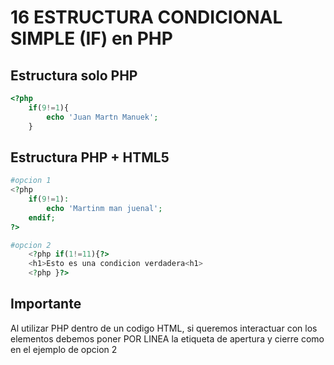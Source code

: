# 16 ESTRUCTURA CONDICIONAL SIMPLE (IF) en PHP 

## Estructura solo PHP
```php
<?php
    if(9!=1){
        echo 'Juan Martn Manuek';
    }
```

## Estructura PHP + HTML5
```php
#opcion 1
<?php
    if(9!=1):
        echo 'Martinm man juenal';
    endif;
?>
```
```php
#opcion 2
    <?php if(1!=11){?>
    <h1>Esto es una condicion verdadera<h1>
    <?php }?>
```
## Importante
Al utilizar PHP dentro de un codigo HTML, si queremos interactuar con los elementos debemos poner POR LINEA la etiqueta de apertura y cierre como en el ejemplo de opcion 2